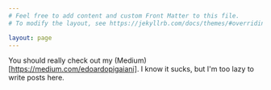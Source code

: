 ```yaml
---
# Feel free to add content and custom Front Matter to this file.
# To modify the layout, see https://jekyllrb.com/docs/themes/#overriding-theme-defaults

layout: page
---
```


You should really check out my (Medium)[https://medium.com/edoardopigaiani]. I know it sucks, but I'm too lazy to write posts here.